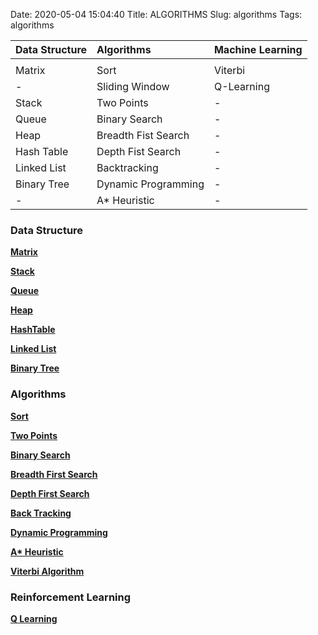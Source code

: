 <!-- #region -->
Date: 2020-05-04 15:04:40
Title: ALGORITHMS
Slug: algorithms
Tags: algorithms


 | Data Structure | Algorithms | Machine Learning |
 | :--- | :--- | :--- |
 | | | |
 | Matrix | Sort | Viterbi |
 | - | Sliding Window | Q-Learning |
 | Stack | Two Points | - |
 | Queue | Binary Search | - |
 | Heap | Breadth Fist Search | - |
 | Hash Table | Depth Fist Search | - |
 | Linked List | Backtracking | - |
 | Binary Tree | Dynamic Programming | - |
 | - | A* Heuristic | - |

### Data Structure

**[Matrix]()**

**[Stack]()**

**[Queue]()**

**[Heap]()**

**[HashTable]()**

**[Linked List](https://www.jerrulsu.com/LinkedList.html)**

**[Binary Tree](https://www.jerrulsu.com/Binary-Tree.html)**

### Algorithms

**[Sort](https://www.jerrulsu.com/Sort.html)**

**[Two Points]()**

**[Binary Search](https://www.jerrulsu.com/Binary-Search.html)**

**[Breadth First Search](https://www.jerrulsu.com/Breadth-First-Search.html)**

**[Depth First Search](https://www.jerrulsu.com/binary-tree-and-divide-conquer.html)**

**[Back Tracking](https://www.jerrulsu.com/BackTracking.html)**

**[Dynamic Programming](https://www.jerrulsu.com/Dynamic-Programming.html)**

**[A* Heuristic](https://www.jerrulsu.com/A_star_algorithm.html)**

**[Viterbi Algorithm](http://www.jerrylsu.net/articles/2021/algorithms-Viterbi-Algorithm.html)**

### Reinforcement Learning

**[Q Learning](https://www.jerrulsu.com/%E3%80%90RL%E3%80%91Q-Learning.html)**

<!-- #endregion -->

```python

```
